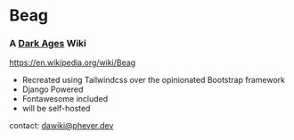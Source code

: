 # Beag
### A [Dark Ages](https://www.darkages.com) Wiki

https://en.wikipedia.org/wiki/Beag

 * Recreated using Tailwindcss over the opinionated Bootstrap framework
 * Django Powered
 * Fontawesome included
 * will be self-hosted

contact: dawiki@phever.dev
